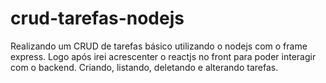 # crud-tarefas-nodejs

Realizando um CRUD de tarefas básico utilizando o nodejs com o frame express. Logo após irei acrescenter o reactjs no front para poder interagir com o backend. Criando, listando, deletando e alterando tarefas.
